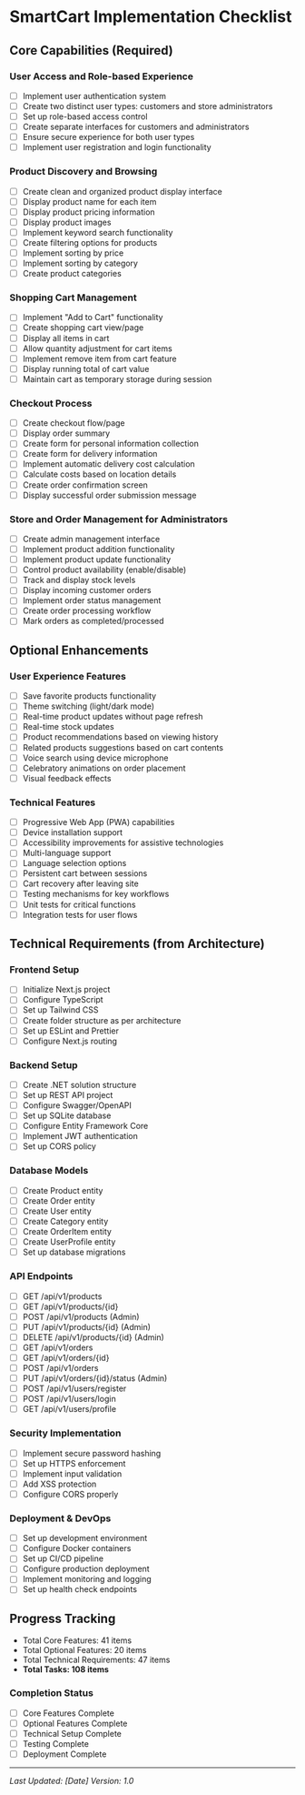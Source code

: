 # SmartCart Implementation Checklist

## Core Capabilities (Required)

### User Access and Role-based Experience
- [ ] Implement user authentication system
- [ ] Create two distinct user types: customers and store administrators
- [ ] Set up role-based access control
- [ ] Create separate interfaces for customers and administrators
- [ ] Ensure secure experience for both user types
- [ ] Implement user registration and login functionality

### Product Discovery and Browsing
- [ ] Create clean and organized product display interface
- [ ] Display product name for each item
- [ ] Display product pricing information
- [ ] Display product images
- [ ] Implement keyword search functionality
- [ ] Create filtering options for products
- [ ] Implement sorting by price
- [ ] Implement sorting by category
- [ ] Create product categories

### Shopping Cart Management
- [ ] Implement "Add to Cart" functionality
- [ ] Create shopping cart view/page
- [ ] Display all items in cart
- [ ] Allow quantity adjustment for cart items
- [ ] Implement remove item from cart feature
- [ ] Display running total of cart value
- [ ] Maintain cart as temporary storage during session

### Checkout Process
- [ ] Create checkout flow/page
- [ ] Display order summary
- [ ] Create form for personal information collection
- [ ] Create form for delivery information
- [ ] Implement automatic delivery cost calculation
- [ ] Calculate costs based on location details
- [ ] Create order confirmation screen
- [ ] Display successful order submission message

### Store and Order Management for Administrators
- [ ] Create admin management interface
- [ ] Implement product addition functionality
- [ ] Implement product update functionality
- [ ] Control product availability (enable/disable)
- [ ] Track and display stock levels
- [ ] Display incoming customer orders
- [ ] Implement order status management
- [ ] Create order processing workflow
- [ ] Mark orders as completed/processed

## Optional Enhancements

### User Experience Features
- [ ] Save favorite products functionality
- [ ] Theme switching (light/dark mode)
- [ ] Real-time product updates without page refresh
- [ ] Real-time stock updates
- [ ] Product recommendations based on viewing history
- [ ] Related products suggestions based on cart contents
- [ ] Voice search using device microphone
- [ ] Celebratory animations on order placement
- [ ] Visual feedback effects

### Technical Features
- [ ] Progressive Web App (PWA) capabilities
- [ ] Device installation support
- [ ] Accessibility improvements for assistive technologies
- [ ] Multi-language support
- [ ] Language selection options
- [ ] Persistent cart between sessions
- [ ] Cart recovery after leaving site
- [ ] Testing mechanisms for key workflows
- [ ] Unit tests for critical functions
- [ ] Integration tests for user flows

## Technical Requirements (from Architecture)

### Frontend Setup
- [ ] Initialize Next.js project
- [ ] Configure TypeScript
- [ ] Set up Tailwind CSS
- [ ] Create folder structure as per architecture
- [ ] Set up ESLint and Prettier
- [ ] Configure Next.js routing

### Backend Setup
- [ ] Create .NET solution structure
- [ ] Set up REST API project
- [ ] Configure Swagger/OpenAPI
- [ ] Set up SQLite database
- [ ] Configure Entity Framework Core
- [ ] Implement JWT authentication
- [ ] Set up CORS policy

### Database Models
- [ ] Create Product entity
- [ ] Create Order entity
- [ ] Create User entity
- [ ] Create Category entity
- [ ] Create OrderItem entity
- [ ] Create UserProfile entity
- [ ] Set up database migrations

### API Endpoints
- [ ] GET /api/v1/products
- [ ] GET /api/v1/products/{id}
- [ ] POST /api/v1/products (Admin)
- [ ] PUT /api/v1/products/{id} (Admin)
- [ ] DELETE /api/v1/products/{id} (Admin)
- [ ] GET /api/v1/orders
- [ ] GET /api/v1/orders/{id}
- [ ] POST /api/v1/orders
- [ ] PUT /api/v1/orders/{id}/status (Admin)
- [ ] POST /api/v1/users/register
- [ ] POST /api/v1/users/login
- [ ] GET /api/v1/users/profile

### Security Implementation
- [ ] Implement secure password hashing
- [ ] Set up HTTPS enforcement
- [ ] Implement input validation
- [ ] Add XSS protection
- [ ] Configure CORS properly

### Deployment & DevOps
- [ ] Set up development environment
- [ ] Configure Docker containers
- [ ] Set up CI/CD pipeline
- [ ] Configure production deployment
- [ ] Implement monitoring and logging
- [ ] Set up health check endpoints

## Progress Tracking
- Total Core Features: 41 items
- Total Optional Features: 20 items
- Total Technical Requirements: 47 items
- **Total Tasks: 108 items**

### Completion Status
- [ ] Core Features Complete
- [ ] Optional Features Complete
- [ ] Technical Setup Complete
- [ ] Testing Complete
- [ ] Deployment Complete

---
*Last Updated: [Date]*
*Version: 1.0* 